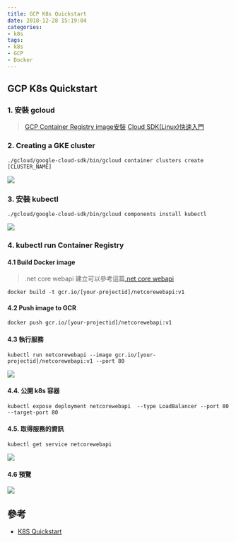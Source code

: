```yaml
---
title: GCP K8s Quickstart
date: 2018-12-28 15:19:04
categories:
- k8s
tags:
- k8s
- GCP
- Docker
---
```


## GCP K8s Quickstart

### 1. 安裝 gcloud

>[GCP Container Registry image安裝](https://ste5022424.github.io/2018/12/26/GCP-Container-Registry/)
>[Cloud SDK(Linux)快速入門](https://cloud.google.com/sdk/docs/quickstart-linux)

### 2. Creating a GKE cluster

```
./gcloud/google-cloud-sdk/bin/gcloud container clusters create [CLUSTER_NAME]
```
![](https://i.imgur.com/fcpVqKY.png)

### 3. 安裝 kubectl

```
./gcloud/google-cloud-sdk/bin/gcloud components install kubectl
```
![](https://i.imgur.com/2gtxj6u.png)

### 4. kubectl run Container Registry

#### 4.1 Build Docker image 

> .net core webapi 建立可以參考這篇[.net core webapi](https://ste5022424.github.io/2018/12/28/Net-Core-CLI/)

```
docker build -t gcr.io/[your-projectid]/netcorewebapi:v1
```
#### 4.2 Push image to GCR

```
docker push gcr.io/[your-projectid]/netcorewebapi:v1
```
#### 4.3 執行服務

```
kubectl run netcorewebapi --image gcr.io/[your-projectid]/netcorewebapi:v1 --port 80
```
![](https://i.imgur.com/vWp9gWH.png)

#### 4.4. 公開 k8s 容器
```
kubectl expose deployment netcorewebapi  --type LoadBalancer --port 80 --target-port 80
```
#### 4.5. 取得服務的資訊
```
kubectl get service netcorewebapi 
```
![](https://i.imgur.com/IX5PCxJ.png)

####  4.6 預覽

![](https://i.imgur.com/3DX0Tcb.png)


## 參考

* [K8S Quickstart](https://cloud.google.com/kubernetes-engine/docs/quickstart)